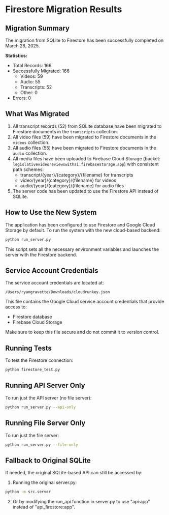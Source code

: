 # Firestore Migration Results

## Migration Summary

The migration from SQLite to Firestore has been successfully completed on March 28, 2025. 

**Statistics:**
- Total Records: 166
- Successfully Migrated: 166
  - Videos: 59
  - Audio: 55
  - Transcripts: 52
  - Other: 0
- Errors: 0

## What Was Migrated

1. All transcript records (52) from SQLite database have been migrated to Firestore documents in the `transcripts` collection.
2. All video files (59) have been migrated to Firestore documents in the `videos` collection.
3. All audio files (55) have been migrated to Firestore documents in the `audio` collection.
4. All media files have been uploaded to Firebase Cloud Storage (bucket: `legislativevideoreviewswithai.firebasestorage.app`) with consistent path schemes:
   - transcript/{year}/{category}/{filename} for transcripts
   - video/{year}/{category}/{filename} for videos
   - audio/{year}/{category}/{filename} for audio files
5. The server code has been updated to use the Firestore API instead of SQLite.

## How to Use the New System

The application has been configured to use Firestore and Google Cloud Storage by default. To run the system with the new cloud-based backend:

```bash
python run_server.py
```

This script sets all the necessary environment variables and launches the server with the Firestore backend.

## Service Account Credentials

The service account credentials are located at:
```
/Users/ryangravette/Downloads/cloudrunkey.json
```

This file contains the Google Cloud service account credentials that provide access to:
- Firestore database
- Firebase Cloud Storage

Make sure to keep this file secure and do not commit it to version control.

## Running Tests

To test the Firestore connection:

```bash
python firestore_test.py
```

## Running API Server Only

To run just the API server (no file server):

```bash
python run_server.py --api-only
```

## Running File Server Only

To run just the file server:

```bash
python run_server.py --file-only
```

## Fallback to Original SQLite

If needed, the original SQLite-based API can still be accessed by:

1. Running the original server.py:
```bash
python -m src.server
```

2. Or by modifying the run_api function in server.py to use "api:app" instead of "api_firestore:app".